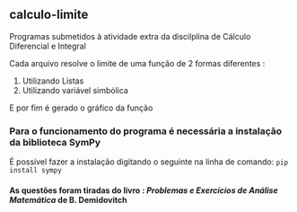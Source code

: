 ## calculo-limite
Programas submetidos à atividade extra da discilplina de Cálculo Diferencial e Integral

Cada arquivo resolve o limite de uma função de 2 formas diferentes :
1. Utilizando Listas
2. Utilizando variável simbólica

E por fim é gerado o gráfico da função

### Para o funcionamento do programa é necessária a instalação da biblioteca SymPy

É possível fazer a instalação digitando o seguinte na linha de comando:
`pip install sympy`

#### As questões foram tiradas do livro : *Problemas e Exercícios de Análise Matemática* de B. Demidovitch
